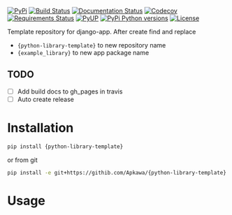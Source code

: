 [![PyPi](https://img.shields.io/pypi/v/{python-library-template}.svg)](https://pypi.python.org/pypi/{python-library-template})
[![Build Status](https://travis-ci.org/Apkawa/{python-library-template}.svg?branch=master)](https://travis-ci.org/Apkawa/{python-library-template})
[![Documentation Status](https://readthedocs.org/projects/{python-library-template}/badge/?version=latest)](https://pytest-ngrok.readthedocs.io/en/latest/?badge=latest)
[![Codecov](https://codecov.io/gh/Apkawa/{python-library-template}/branch/master/graph/badge.svg)](https://codecov.io/gh/Apkawa/{python-library-template})
[![Requirements Status](https://requires.io/github/Apkawa/{python-library-template}/requirements.svg?branch=master)](https://requires.io/github/Apkawa/{python-library-template}/requirements/?branch=master)
[![PyUP](https://pyup.io/repos/github/Apkawa/{python-library-template}/shield.svg)](https://pyup.io/repos/github/Apkawa/{python-library-template})
[![PyPi Python versions](https://img.shields.io/pypi/pyversions/{python-library-template}.svg)](https://pypi.python.org/pypi/{python-library-template})
[![License](https://img.shields.io/badge/license-MIT-blue.svg)](LICENSE)

Template repository for django-app.
After create find and replace 
* `{python-library-template}` to new repository name
* `{example_library}` to new app package name

## TODO

* [ ] Add build docs to gh_pages in travis
* [ ] Auto create release

# Installation

```bash
pip install {python-library-template}
```

or from git

```bash
pip install -e git+https://githib.com/Apkawa/{python-library-template}.git@master#egg={python-library-template}
```


# Usage








